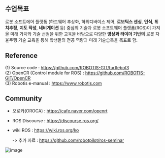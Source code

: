 ## 수업목표
로봇 소프트에어 플랫폼
(하드웨어 추상화, 하위디바이스 제어, **로보틱스 센싱**, **인식**, **위치추정**, **지도 작성**, **네비게이션** 등) 중심의 기술과 로봇 소프트웨어 플랫폼(ROS)이 가져올 미래 가치와 기술 선점을 위한 교육을 바탕으로 다양한 **영상과 라이더 기반의** 로봇 자율주행 기술 교육을 통해 학생들의 전공 역량과 미래 기술습득을 목표로 함.

## Reference
(1) Source code : https://github.com/ROBOTIS-GIT/turtlebot3      <br>
(2) OpenCR (Control module for ROS) : https://github.com/ROBOTIS-GIT/OpenCR       <br>
(3) Robotis e-manual : https://www.robotis.com

## Community
- 오로카(OROCA) : https://cafe.naver.com/openrt
- ROS Discourse : https://discourse.ros.org/
- wiki ROS : https://wiki.ros.org/ko

  -> 추가 자료 : https://github.com/robotpilot/ros-seminar



![image](https://github.com/SunFlower2819/Today-I-learned/assets/130738283/1de45109-98ae-4bed-b7e7-7898b4739702)

